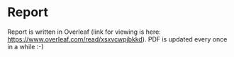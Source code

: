 # Report

Report is written in Overleaf (link for viewing is here: https://www.overleaf.com/read/xsxvcwpjbkkd).
PDF is updated every once in a while :-)
